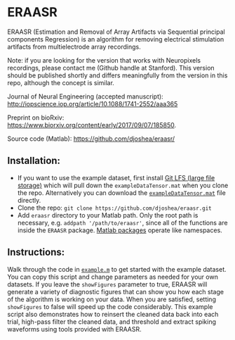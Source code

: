 # ERAASR

ERAASR (Estimation and Removal of Array Artifacts via Sequential principal components Regression) is an algorithm for removing electrical stimulation artifacts from multielectrode array recordings. 

Note: if you are looking for the version that works with Neuropixels recordings, please contact me (Github handle at Stanford). This version should be published shortly and differs meaningfully from the version in this repo, although the concept is similar.

Journal of Neural Engineering (accepted manuscript): http://iopscience.iop.org/article/10.1088/1741-2552/aaa365

Preprint on bioRxiv: https://www.biorxiv.org/content/early/2017/09/07/185850. 

Source code (Matlab): https://github.com/djoshea/eraasr/

## Installation:
- If you want to use the example dataset, first install [Git LFS (large file storage)](https://github.com/git-lfs/git-lfs/wiki/Installation) which will pull down the `exampleDataTensor.mat` when you clone the repo. Alternatively you can download the [`exampleDataTensor.mat`](https://github.com/djoshea/eraasr/raw/master/exampleDataTensor.mat) file directly.
- Clone the repo: `git clone https://github.com/djoshea/eraasr.git`
- Add `eraasr` directory to your Matlab path. Only the root path is necessary, e.g. `addpath '/path/to/eraasr'`, since all of the functions are inside the `ERAASR` package. [Matlab packages](https://www.mathworks.com/help/matlab/matlab_oop/scoping-classes-with-packages.html) operate like namespaces.

## Instructions:

Walk through the code in [`example.m`](https://github.com/djoshea/eraasr/blob/master/example.m) to get started with the example dataset. You can copy this script and change parameters as needed for your own datasets. If you leave the `showFigures` parameter to true, ERAASR will generate a variety of diagnostic figures that can show you how each stage of the algorithm is working on your data. When you are satisfied, setting `showFigures` to false will speed up the code considerably. This example script also demonstrates how to reinsert the cleaned data back into each trial, high-pass filter the cleaned data, and threshold and extract spiking waveforms using tools provided with ERAASR.
